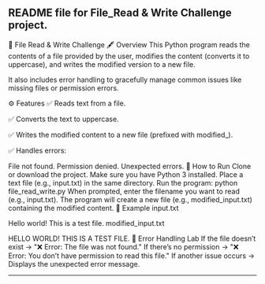 README file for File_Read & Write Challenge project.
---

📂 File Read & Write Challenge
🖋️ Overview
This Python program reads the contents of a file provided by the user, modifies the content (converts it to uppercase), and writes the modified version to a new file.

It also includes error handling to gracefully manage common issues like missing files or permission errors.

⚙️ Features
✅ Reads text from a file.

✅ Converts the text to uppercase.

✅ Writes the modified content to a new file (prefixed with modified_).

✅ Handles errors:

File not found.
Permission denied.
Unexpected errors.
🚀 How to Run
Clone or download the project.
Make sure you have Python 3 installed.
Place a text file (e.g., input.txt) in the same directory.
Run the program:
python file_read_write.py
When prompted, enter the filename you want to read (e.g., input.txt).
The program will create a new file (e.g., modified_input.txt) containing the modified content.
📌 Example
input.txt

Hello world!
This is a test file.
modified_input.txt

HELLO WORLD!
THIS IS A TEST FILE.
🧪 Error Handling Lab
If the file doesn’t exist → "❌ Error: The file was not found."
If there’s no permission → "❌ Error: You don’t have permission to read this file."
If another issue occurs → Displays the unexpected error message.

---
